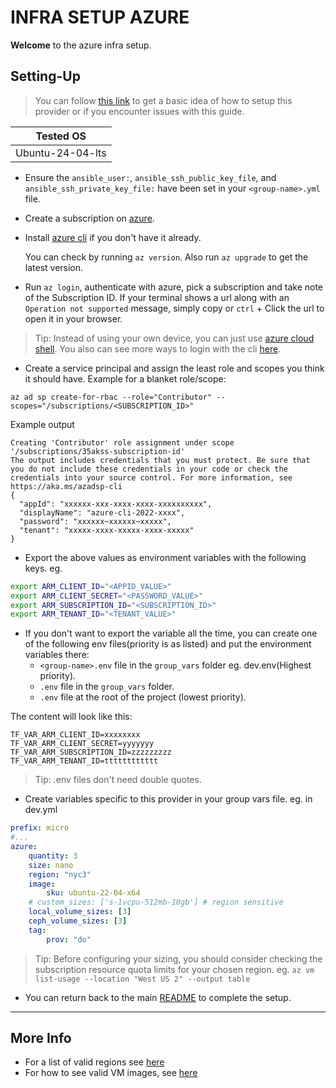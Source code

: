 # INFRA SETUP AZURE

**Welcome** to the azure infra setup.

## Setting-Up
> You can follow [this link](https://developer.hashicorp.com/terraform/tutorials/azure-get-started/azure-build)
to get a basic idea of how to setup this provider or if you encounter issues with this guide.

|Tested OS|
|---------|
|Ubuntu-24-04-lts|

- Ensure the `ansible_user:`, `ansible_ssh_public_key_file`, and `ansible_ssh_private_key_file:` have been set in your `<group-name>.yml` file.

- Create a subscription on [azure](https://portal.azure.com/).
- Install [azure cli](https://learn.microsoft.com/en-us/cli/azure/install-azure-cli) if you don't have it already.
    
    You can check by running `az version`. Also run `az upgrade` to get the latest version.

- Run `az login`, authenticate with azure, pick a subscription and take note of the Subscription ID.
If your terminal shows a url along with an `Operation not supported` message, simply copy or `ctrl` + Click the url
to open it in your browser.
> Tip: Instead of using your own device, you can just use [azure cloud shell](https://shell.azure.com). You also can see more ways to login with the cli [here](https://learn.microsoft.com/en-us/cli/azure/authenticate-azure-cli-interactively).

- Create a service principal and assign the least role and scopes you think it should have.
Example for a blanket role/scope:
``` shell
az ad sp create-for-rbac --role="Contributor" --scopes="/subscriptions/<SUBSCRIPTION_ID>"
```
Example output
```
Creating 'Contributor' role assignment under scope '/subscriptions/35akss-subscription-id'
The output includes credentials that you must protect. Be sure that you do not include these credentials in your code or check the credentials into your source control. For more information, see https://aka.ms/azadsp-cli
{
  "appId": "xxxxxx-xxx-xxxx-xxxx-xxxxxxxxxx",
  "displayName": "azure-cli-2022-xxxx",
  "password": "xxxxxx~xxxxxx~xxxxx",
  "tenant": "xxxxx-xxxx-xxxxx-xxxx-xxxxx"
}
```

- Export the above values as environment variables with the following keys.
eg.
``` bash
export ARM_CLIENT_ID="<APPID_VALUE>"
export ARM_CLIENT_SECRET="<PASSWORD_VALUE>"
export ARM_SUBSCRIPTION_ID="<SUBSCRIPTION_ID>"
export ARM_TENANT_ID="<TENANT_VALUE>"
```
- If you don't want to export the variable all the time, you can create one of the following env files(priority is as listed) and put the environment variables there:
    - `<group-name>.env` file in the `group_vars` folder eg. dev.env(Highest priority).
    - `.env` file in the `group_vars` folder.
    - `.env` file at the root of the project (lowest priority).

The content will look like this:
```
TF_VAR_ARM_CLIENT_ID=xxxxxxxx
TF_VAR_ARM_CLIENT_SECRET=yyyyyyy
TF_VAR_ARM_SUBSCRIPTION_ID=zzzzzzzzz
TF_VAR_ARM_TENANT_ID=tttttttttttt
```
> Tip: .env files don't need double quotes.

- Create variables specific to this provider in your group vars file.
eg. in dev.yml
``` yaml
prefix: micro
#...
azure:
    quantity: 3
    size: nano
    region: "nyc3"
    image: 
        sku: ubuntu-22-04-x64
    # custom_sizes: ['s-1vcpu-512mb-10gb'] # region sensitive 
    local_volume_sizes: [3]
    ceph_volume_sizes: [3]
    tag:
        prov: "do"
```
> Tip: Before configuring your sizing, you should consider checking the subscription resource quota limits
for your chosen region. eg. `az vm list-usage --location "West US 2" --output table`
- You can return back to the main [README](../../README.md) to complete the setup.
___

## More Info
- For a list of valid regions see [here](https://github.com/claranet/terraform-azurerm-regions/blob/master/regions.tf)
- For how to see valid VM images, see [here](https://learn.microsoft.com/en-us/azure/virtual-machines/linux/cli-ps-findimage)


<!-- - Set the name of the ssh key you created in the `ssh_key_name:` field of each of your desired environments.
eg. (if the key name is `root_ssh`) -->
<!-- ``` yaml
...
ssh_key_name: root_ssh
...
``` -->